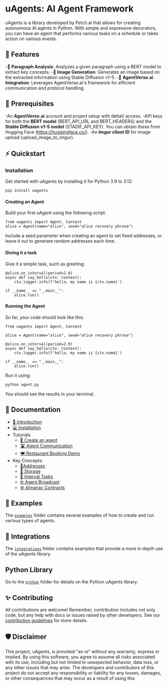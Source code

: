 # uAgents: AI Agent Framework

uAgents is a library developed by Fetch.ai that allows for creating autonomous AI agents in Python. With simple and expressive decorators, you can have an agent that performs various tasks on a schedule or takes action on various events.

## 🚀 Features

-🤖 **Paragraph Analysis**: Analyzes a given paragraph using a BERT model to extract key concepts.
-📸 **Image Generation**: Generates an image based on the extracted information using Stable Diffusion v1-5.
-🔗 **AgentVerse.ai Integration**: Leverages AgentVerse.ai's framework for efficient communication and protocol handling.

## 🧶 Prerequisites
-An **AgentVerse.ai** account and project setup with deltaV access.
-API keys for both the **BERT model** (BERT_API_URL and BERT_HEADERS) and the **Stable Diffusion v1-5 model** (STADIF_API_KEY). You can obtain these from Hugging Face (https://huggingface.co/).
-An **Imgur client ID** for image upload (upload_image_to_imgur).


## ⚡ Quickstart

### Installation

Get started with uAgents by installing it for Python 3.9 to 3.12:

    pip install uagents

#### Creating an Agent

Build your first uAgent using the following script:

    from uagents import Agent, Context
    alice = Agent(name="alice", seed="alice recovery phrase")

Include a seed parameter when creating an agent to set fixed addresses, or leave it out to generate random addresses each time.

#### Giving it a task

Give it a simple task, such as greeting:

    @alice.on_interval(period=2.0)
    async def say_hello(ctx: Context):
        ctx.logger.info(f'hello, my name is {ctx.name}')

    if __name__ == "__main__":
        alice.run()

#### Running the Agent

So far, your code should look like this:

    from uagents import Agent, Context

    alice = Agent(name="alice", seed="alice recovery phrase")

    @alice.on_interval(period=2.0)
    async def say_hello(ctx: Context):
        ctx.logger.info(f'hello, my name is {ctx.name}')

    if __name__ == "__main__":
        alice.run()

Run it using:

    python agent.py

You should see the results in your terminal.

## 📖 Documentation

- [👋 Introduction](https://fetch.ai/docs/concepts/agents/agents)
- [💻 Installation](https://fetch.ai/docs/guides/agents/installing-uagent)
- Tutorials
  - [🤖 Create an agent](https://fetch.ai/docs/guides/agents/create-a-uagent)
  - [🛣️ Agent Communication](https://fetch.ai/docs/guides/agents/communicating-with-other-agents)
  - [🍽️ Restaurant Booking Demo](https://fetch.ai/docs/guides/agents/booking-demo)
- Key Concepts:
  - [📍Addresses](https://fetch.ai/docs/guides/agents/getting-uagent-address)
  - [💾 Storage](https://fetch.ai/docs/guides/agents/storage-function)
  - [📝 Interval Tasks](https://fetch.ai/docs/guides/agents/interval-task)
  - [🌐 Agent Broadcast](https://fetch.ai/docs/guides/agents/broadcast)
  - [⚙️ Almanac Contracts](https://fetch.ai/docs/guides/agents/register-in-almanac)

## 🌱 Examples

The [`examples`](https://github.com/fetchai/uAgents/tree/main/python/examples) folder contains several examples of how to create and run various types of agents.

## 🌲 Integrations

The [`integrations`](https://github.com/fetchai/uAgents/tree/main/integrations) folder contains examples that provide a more in depth use of the uAgents library.

## Python Library

Go to the [`python`](https://github.com/fetchai/uAgents/tree/main/python) folder for details on the Python uAgents library.

## ✨ Contributing

All contributions are welcome! Remember, contribution includes not only code, but any help with docs or issues raised by other developers. See our [contribution guidelines](https://github.com/fetchai/uAgents/blob/main/CONTRIBUTING.md) for more details.


## 🛡 Disclaimer

This project, uAgents, is provided "as-is" without any warranty, express or implied. By using this software, you agree to assume all risks associated with its use, including but not limited to unexpected behavior, data loss, or any other issues that may arise. The developers and contributors of this project do not accept any responsibility or liability for any losses, damages, or other consequences that may occur as a result of using this

